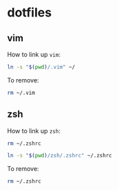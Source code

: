 # dotfiles

## vim

How to link up `vim`:

```bash
ln -s "$(pwd)/.vim" ~/
```

To remove:

```bash
rm ~/.vim
```

## zsh

How to link up `zsh`:

```bash
rm ~/.zshrc

ln -s "$(pwd)/zsh/.zshrc" ~/.zshrc
```

To remove:

```bash
rm ~/.zshrc
```
